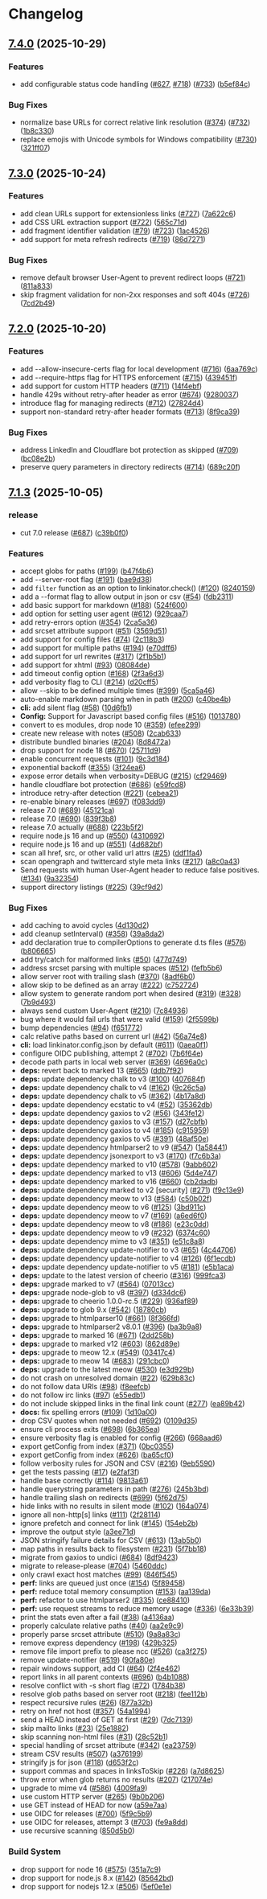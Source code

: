# Changelog

## [7.4.0](https://github.com/JustinBeckwith/linkinator/compare/linkinator-v7.3.0...linkinator-v7.4.0) (2025-10-29)


### Features

* add configurable status code handling ([#627](https://github.com/JustinBeckwith/linkinator/issues/627), [#718](https://github.com/JustinBeckwith/linkinator/issues/718)) ([#733](https://github.com/JustinBeckwith/linkinator/issues/733)) ([b5ef84c](https://github.com/JustinBeckwith/linkinator/commit/b5ef84c849d3adc7007c9b42d2cf634cefdb5565))


### Bug Fixes

* normalize base URLs for correct relative link resolution ([#374](https://github.com/JustinBeckwith/linkinator/issues/374)) ([#732](https://github.com/JustinBeckwith/linkinator/issues/732)) ([1b8c330](https://github.com/JustinBeckwith/linkinator/commit/1b8c33024ec2ae7aeac9d1c8c23c5fe67a893f35))
* replace emojis with Unicode symbols for Windows compatibility ([#730](https://github.com/JustinBeckwith/linkinator/issues/730)) ([321ff07](https://github.com/JustinBeckwith/linkinator/commit/321ff0741937fa384110009fa72168ba87db0b5d))

## [7.3.0](https://github.com/JustinBeckwith/linkinator/compare/linkinator-v7.2.0...linkinator-v7.3.0) (2025-10-24)


### Features

* add clean URLs support for extensionless links ([#727](https://github.com/JustinBeckwith/linkinator/issues/727)) ([7a622c6](https://github.com/JustinBeckwith/linkinator/commit/7a622c672e66ccb32233cdabe7c58aaab79805ca))
* add CSS URL extraction support ([#722](https://github.com/JustinBeckwith/linkinator/issues/722)) ([565c71d](https://github.com/JustinBeckwith/linkinator/commit/565c71df552063785e8cc0bdac73a336acf1482b))
* add fragment identifier validation ([#79](https://github.com/JustinBeckwith/linkinator/issues/79)) ([#723](https://github.com/JustinBeckwith/linkinator/issues/723)) ([1ac4526](https://github.com/JustinBeckwith/linkinator/commit/1ac452640b82ee032131db50ca140a0bd42d439a))
* add support for meta refresh redirects ([#719](https://github.com/JustinBeckwith/linkinator/issues/719)) ([86d7271](https://github.com/JustinBeckwith/linkinator/commit/86d72714cde797ba232a2c7a0997948d47a60a7a))


### Bug Fixes

* remove default browser User-Agent to prevent redirect loops ([#721](https://github.com/JustinBeckwith/linkinator/issues/721)) ([811a833](https://github.com/JustinBeckwith/linkinator/commit/811a833ac87f26b7cdf2cb80d89d9ccd840f4aa9))
* skip fragment validation for non-2xx responses and soft 404s ([#726](https://github.com/JustinBeckwith/linkinator/issues/726)) ([7cd2b49](https://github.com/JustinBeckwith/linkinator/commit/7cd2b4934b32b0ce230c8fb7d55853a4159b7d31))

## [7.2.0](https://github.com/JustinBeckwith/linkinator/compare/linkinator-v7.1.3...linkinator-v7.2.0) (2025-10-20)


### Features

* add --allow-insecure-certs flag for local development ([#716](https://github.com/JustinBeckwith/linkinator/issues/716)) ([6aa769c](https://github.com/JustinBeckwith/linkinator/commit/6aa769c77e7d66f408278acd84a9510629e37dd5))
* add --require-https flag for HTTPS enforcement ([#715](https://github.com/JustinBeckwith/linkinator/issues/715)) ([439451f](https://github.com/JustinBeckwith/linkinator/commit/439451f8ceb930807c1e10a2fdb4539e2ef42b1e))
* add support for custom HTTP headers ([#711](https://github.com/JustinBeckwith/linkinator/issues/711)) ([14f4ebf](https://github.com/JustinBeckwith/linkinator/commit/14f4ebf5f31e67ab6e7dfcdbd6187969f4a2b158))
* handle 429s without retry-after header as error ([#674](https://github.com/JustinBeckwith/linkinator/issues/674)) ([9280037](https://github.com/JustinBeckwith/linkinator/commit/92800372567767c45bcfa406e7f5d7e03fb6eed9))
* introduce flag for managing redirects ([#712](https://github.com/JustinBeckwith/linkinator/issues/712)) ([27824d4](https://github.com/JustinBeckwith/linkinator/commit/27824d451c1c4f9d1dfe822809474539c72c1a5e))
* support non-standard retry-after header formats ([#713](https://github.com/JustinBeckwith/linkinator/issues/713)) ([8f9ca39](https://github.com/JustinBeckwith/linkinator/commit/8f9ca39f1a1b967670b6a19f4abc75f85570925a))


### Bug Fixes

* address LinkedIn and Cloudflare bot protection as skipped ([#709](https://github.com/JustinBeckwith/linkinator/issues/709)) ([bc08e2b](https://github.com/JustinBeckwith/linkinator/commit/bc08e2bad2b27768af2bef16fe1c13e28e902d8b))
* preserve query parameters in directory redirects ([#714](https://github.com/JustinBeckwith/linkinator/issues/714)) ([689c20f](https://github.com/JustinBeckwith/linkinator/commit/689c20fe119975e2726bb926be96a1a50152bae0))

## [7.1.3](https://github.com/JustinBeckwith/linkinator/compare/linkinator-v7.1.2...linkinator-v7.1.3) (2025-10-05)

### release

* cut 7.0 release ([#687](https://github.com/JustinBeckwith/linkinator/issues/687)) ([c39b0f0](https://github.com/JustinBeckwith/linkinator/commit/c39b0f07f5f3010385e48870b00feb877a76230a))

### Features

* accept globs for paths ([#199](https://github.com/JustinBeckwith/linkinator/issues/199)) ([b47f4b6](https://github.com/JustinBeckwith/linkinator/commit/b47f4b6827c6af6aa4bdd1110f4d08a5383bacc0))
* add --server-root flag ([#191](https://github.com/JustinBeckwith/linkinator/issues/191)) ([bae9d38](https://github.com/JustinBeckwith/linkinator/commit/bae9d3899f861b1db6af3f4d16fdda3d5e80cbcb))
* add `filter` function as an option to linkinator.check() ([#120](https://github.com/JustinBeckwith/linkinator/issues/120)) ([8240159](https://github.com/JustinBeckwith/linkinator/commit/82401590f7032d35d3b70174079f53b7b4b54c89))
* add a --format flag to allow output in json or csv ([#54](https://github.com/JustinBeckwith/linkinator/issues/54)) ([fdb2311](https://github.com/JustinBeckwith/linkinator/commit/fdb2311d85be8c84cc5980d1fce09a1146c8e0be))
* add basic support for markdown ([#188](https://github.com/JustinBeckwith/linkinator/issues/188)) ([524f600](https://github.com/JustinBeckwith/linkinator/commit/524f600b0d2f44af42c34df28d11ed00f089a30e))
* add option for setting user agent ([#612](https://github.com/JustinBeckwith/linkinator/issues/612)) ([929caa7](https://github.com/JustinBeckwith/linkinator/commit/929caa7e776ed22393a2437364d502925322563e))
* add retry-errors option ([#354](https://github.com/JustinBeckwith/linkinator/issues/354)) ([2ca5a36](https://github.com/JustinBeckwith/linkinator/commit/2ca5a36e2cc2d0dd3e7839cd3ad59857c8981de1))
* add srcset attribute support ([#51](https://github.com/JustinBeckwith/linkinator/issues/51)) ([3569d51](https://github.com/JustinBeckwith/linkinator/commit/3569d51002a20b10e5143bdbc22de0a690302f50))
* add support for config files ([#74](https://github.com/JustinBeckwith/linkinator/issues/74)) ([2c118b3](https://github.com/JustinBeckwith/linkinator/commit/2c118b329d5b0148e129a5d2072010df6731ba04))
* add support for multiple paths ([#194](https://github.com/JustinBeckwith/linkinator/issues/194)) ([e70dff6](https://github.com/JustinBeckwith/linkinator/commit/e70dff6b36793f8ec056ad9c0f44d6f7faab0af0))
* add support for url rewrites ([#317](https://github.com/JustinBeckwith/linkinator/issues/317)) ([2f1b5b1](https://github.com/JustinBeckwith/linkinator/commit/2f1b5b1a83d251c2765280fc4e0a4a72824223d4))
* add support for xhtml ([#93](https://github.com/JustinBeckwith/linkinator/issues/93)) ([08084de](https://github.com/JustinBeckwith/linkinator/commit/08084de12a49e64af858bf72ab37acb7b6a401c4))
* add timeout config option ([#168](https://github.com/JustinBeckwith/linkinator/issues/168)) ([2f3a6d3](https://github.com/JustinBeckwith/linkinator/commit/2f3a6d3527d4c85cdd09c9e6b6f6d86e7da793de))
* add verbosity flag to CLI ([#214](https://github.com/JustinBeckwith/linkinator/issues/214)) ([d20cff5](https://github.com/JustinBeckwith/linkinator/commit/d20cff50e4cf7c09ece7fa6d7345ae66d9ce3dec))
* allow --skip to be defined multiple times ([#399](https://github.com/JustinBeckwith/linkinator/issues/399)) ([5ca5a46](https://github.com/JustinBeckwith/linkinator/commit/5ca5a461508e688de12e5ae6b4cfb6565f832ebf))
* auto-enable markdown parsing when in path ([#200](https://github.com/JustinBeckwith/linkinator/issues/200)) ([c40be4b](https://github.com/JustinBeckwith/linkinator/commit/c40be4b5827a8a33bcf29a4235d3b2f4ef2521c3))
* **cli:** add silent flag ([#58](https://github.com/JustinBeckwith/linkinator/issues/58)) ([10d6fb1](https://github.com/JustinBeckwith/linkinator/commit/10d6fb1353b499adbd2fae3cfcc61bc0b119b3ac))
* **Config:** Support for Javascript based config files ([#516](https://github.com/JustinBeckwith/linkinator/issues/516)) ([1013780](https://github.com/JustinBeckwith/linkinator/commit/10137807345359cc2d746ffd992c3ade97905356))
* convert to es modules, drop node 10 ([#359](https://github.com/JustinBeckwith/linkinator/issues/359)) ([efee299](https://github.com/JustinBeckwith/linkinator/commit/efee299ab8a805accef751eecf8538915a4e7783))
* create new release with notes ([#508](https://github.com/JustinBeckwith/linkinator/issues/508)) ([2cab633](https://github.com/JustinBeckwith/linkinator/commit/2cab633c9659eb10794a4bac06f8b0acdc3e2c0c))
* distribute bundled binaries ([#204](https://github.com/JustinBeckwith/linkinator/issues/204)) ([8d8472a](https://github.com/JustinBeckwith/linkinator/commit/8d8472a551e2c66c11c5990147d5604bbdc565d4))
* drop support for node 18 ([#670](https://github.com/JustinBeckwith/linkinator/issues/670)) ([25711d9](https://github.com/JustinBeckwith/linkinator/commit/25711d934a6aa881590910d859f2b5936164ebae))
* enable concurrent requests ([#101](https://github.com/JustinBeckwith/linkinator/issues/101)) ([9c3d184](https://github.com/JustinBeckwith/linkinator/commit/9c3d18425af2f8bc677e9cec5a7f822b014b68e9))
* exponential backoff ([#355](https://github.com/JustinBeckwith/linkinator/issues/355)) ([3f24ea6](https://github.com/JustinBeckwith/linkinator/commit/3f24ea60dbf45699ed007912046f297db6213293))
* expose error details when verbosity=DEBUG ([#215](https://github.com/JustinBeckwith/linkinator/issues/215)) ([cf29469](https://github.com/JustinBeckwith/linkinator/commit/cf2946949cd56e80848bb1e85147e452d8de69ff))
* handle cloudflare bot protection ([#686](https://github.com/JustinBeckwith/linkinator/issues/686)) ([e59fcd8](https://github.com/JustinBeckwith/linkinator/commit/e59fcd8abd6d572b4477d7d2702bad8856149216))
* introduce retry-after detection ([#221](https://github.com/JustinBeckwith/linkinator/issues/221)) ([cebea21](https://github.com/JustinBeckwith/linkinator/commit/cebea2190332c4befb8d26a0a0a1e96eb7eaf897))
* re-enable binary releases ([#697](https://github.com/JustinBeckwith/linkinator/issues/697)) ([f083dd9](https://github.com/JustinBeckwith/linkinator/commit/f083dd9f04780524c4668338417e5e683a1c52b1))
* release 7.0 ([#689](https://github.com/JustinBeckwith/linkinator/issues/689)) ([45121ca](https://github.com/JustinBeckwith/linkinator/commit/45121cab03ade9e4e6d7fd7fbf9ec6877dd198f5))
* release 7.0 ([#690](https://github.com/JustinBeckwith/linkinator/issues/690)) ([839f3b8](https://github.com/JustinBeckwith/linkinator/commit/839f3b8c6217615fc28c9d05a2fe759c93e78241))
* release 7.0 actually ([#688](https://github.com/JustinBeckwith/linkinator/issues/688)) ([223b5f2](https://github.com/JustinBeckwith/linkinator/commit/223b5f206066d97d37b20c4e42eae9935db7f64c))
* require node.js 16 and up ([#550](https://github.com/JustinBeckwith/linkinator/issues/550)) ([4310692](https://github.com/JustinBeckwith/linkinator/commit/431069291a200c336f58fe4683709182bfde3917))
* require node.js 16 and up ([#551](https://github.com/JustinBeckwith/linkinator/issues/551)) ([4d682bf](https://github.com/JustinBeckwith/linkinator/commit/4d682bf477321054cfa633354be365518f1f1d22))
* scan all href, src, or other valid url attrs ([#25](https://github.com/JustinBeckwith/linkinator/issues/25)) ([ddf1fa4](https://github.com/JustinBeckwith/linkinator/commit/ddf1fa42ee8449b2b90051779d76eaf5c26ec835))
* scan opengraph and twittercard style meta links ([#217](https://github.com/JustinBeckwith/linkinator/issues/217)) ([a8c0a43](https://github.com/JustinBeckwith/linkinator/commit/a8c0a431088bda16811bb2267746e72c92955191))
* Send requests with human User-Agent header to reduce false positives. ([#134](https://github.com/JustinBeckwith/linkinator/issues/134)) ([9a32354](https://github.com/JustinBeckwith/linkinator/commit/9a32354f8769c5434fb1910b619395b2a4f9a7a9))
* support directory listings ([#225](https://github.com/JustinBeckwith/linkinator/issues/225)) ([39cf9d2](https://github.com/JustinBeckwith/linkinator/commit/39cf9d2743a83b467df05264601407000a17598b))


### Bug Fixes

* add caching to avoid cycles ([4d130d2](https://github.com/JustinBeckwith/linkinator/commit/4d130d259309ff4fd1ae98a942d95f5f70380f36))
* add cleanup setInterval() ([#358](https://github.com/JustinBeckwith/linkinator/issues/358)) ([39a8da2](https://github.com/JustinBeckwith/linkinator/commit/39a8da26ddea8edb787a6bc0ea9ff935e03224cb))
* add declaration true to compilerOptions to generate d.ts files ([#576](https://github.com/JustinBeckwith/linkinator/issues/576)) ([b806665](https://github.com/JustinBeckwith/linkinator/commit/b8066657c492d15773f90dd32d29365067e1d8f6))
* add try/catch for malformed links ([#50](https://github.com/JustinBeckwith/linkinator/issues/50)) ([477d749](https://github.com/JustinBeckwith/linkinator/commit/477d749cafb0d28ed1cc50a68d74ac497d361dbc))
* address srcset parsing with multiple spaces ([#512](https://github.com/JustinBeckwith/linkinator/issues/512)) ([fefb5b6](https://github.com/JustinBeckwith/linkinator/commit/fefb5b6734fc4ab335793358c5f491338ecbeb90))
* allow server root with trailing slash ([#370](https://github.com/JustinBeckwith/linkinator/issues/370)) ([8adf6b0](https://github.com/JustinBeckwith/linkinator/commit/8adf6b025fda250e38461f1cdad40fe08c3b3b7c))
* allow skip to be defined as an array ([#222](https://github.com/JustinBeckwith/linkinator/issues/222)) ([c752724](https://github.com/JustinBeckwith/linkinator/commit/c752724c25552ee1d1d5f78a5aa8336b4486c818))
* allow system to generate random port when desired ([#319](https://github.com/JustinBeckwith/linkinator/issues/319)) ([#328](https://github.com/JustinBeckwith/linkinator/issues/328)) ([7b9d493](https://github.com/JustinBeckwith/linkinator/commit/7b9d4936b09a56a8e130de2a70ca17dea3feb41b))
* always send custom User-Agent ([#210](https://github.com/JustinBeckwith/linkinator/issues/210)) ([7c84936](https://github.com/JustinBeckwith/linkinator/commit/7c8493620baa6de0fded745ccddf9e47273077e1))
* bug where it would fail urls that were valid ([#159](https://github.com/JustinBeckwith/linkinator/issues/159)) ([2f5599b](https://github.com/JustinBeckwith/linkinator/commit/2f5599bd50057b28461e0c4c46816fdb4eeb1455))
* bump dependencies ([#94](https://github.com/JustinBeckwith/linkinator/issues/94)) ([f651772](https://github.com/JustinBeckwith/linkinator/commit/f651772ddbdead0752589cf8a150e9b4d0d89a5d))
* calc relative paths based on current url ([#42](https://github.com/JustinBeckwith/linkinator/issues/42)) ([56a74e8](https://github.com/JustinBeckwith/linkinator/commit/56a74e8f5d4acbcbe794cec7a4d07a89fc8aaa6b))
* **cli:** load linkinator.config.json by default ([#611](https://github.com/JustinBeckwith/linkinator/issues/611)) ([0aea0f1](https://github.com/JustinBeckwith/linkinator/commit/0aea0f1db7a0f7408c356ff80bbd00a6f1514216))
* configure OIDC publishing, attempt 2 ([#702](https://github.com/JustinBeckwith/linkinator/issues/702)) ([7b6f64e](https://github.com/JustinBeckwith/linkinator/commit/7b6f64eb3437d72f33c640dc4f5c59b9bdebb481))
* decode path parts in local web server ([#369](https://github.com/JustinBeckwith/linkinator/issues/369)) ([4696a0c](https://github.com/JustinBeckwith/linkinator/commit/4696a0c38c341b178ed815f47371fca955979feb))
* **deps:** revert back to marked 13 ([#665](https://github.com/JustinBeckwith/linkinator/issues/665)) ([ddb7f92](https://github.com/JustinBeckwith/linkinator/commit/ddb7f928f3d628b3fee6c5bdabbb4556f4cbb26d))
* **deps:** update dependency chalk to v3 ([#100](https://github.com/JustinBeckwith/linkinator/issues/100)) ([407684f](https://github.com/JustinBeckwith/linkinator/commit/407684f8447c8d04ded04c81d6e1863b39b83d4f))
* **deps:** update dependency chalk to v4 ([#162](https://github.com/JustinBeckwith/linkinator/issues/162)) ([9c26c5a](https://github.com/JustinBeckwith/linkinator/commit/9c26c5aedbb25f099e863e579d52f4661d396949))
* **deps:** update dependency chalk to v5 ([#362](https://github.com/JustinBeckwith/linkinator/issues/362)) ([4b17a8d](https://github.com/JustinBeckwith/linkinator/commit/4b17a8d87b649eaf813428f8ee6955e1d21dae4f))
* **deps:** update dependency ecstatic to v4 ([#52](https://github.com/JustinBeckwith/linkinator/issues/52)) ([35362db](https://github.com/JustinBeckwith/linkinator/commit/35362db176acebbaaf9cf2d15d4b6569a3f6372d))
* **deps:** update dependency gaxios to v2 ([#56](https://github.com/JustinBeckwith/linkinator/issues/56)) ([343fe12](https://github.com/JustinBeckwith/linkinator/commit/343fe122018865cc07086020cd5f09fae8ad79aa))
* **deps:** update dependency gaxios to v3 ([#157](https://github.com/JustinBeckwith/linkinator/issues/157)) ([d27cbfb](https://github.com/JustinBeckwith/linkinator/commit/d27cbfb1fc6582d7bb46e7c1ed2238cb04cc7d33))
* **deps:** update dependency gaxios to v4 ([#185](https://github.com/JustinBeckwith/linkinator/issues/185)) ([c915959](https://github.com/JustinBeckwith/linkinator/commit/c915959529247b1177baf975a04a3bc0ef8cca72))
* **deps:** update dependency gaxios to v5 ([#391](https://github.com/JustinBeckwith/linkinator/issues/391)) ([48af50e](https://github.com/JustinBeckwith/linkinator/commit/48af50e787731204aeb7eff41325c62291311e45))
* **deps:** update dependency htmlparser2 to v9 ([#547](https://github.com/JustinBeckwith/linkinator/issues/547)) ([1a58441](https://github.com/JustinBeckwith/linkinator/commit/1a5844187f3db7c823d0be2f9e7c01b8afdb0d02))
* **deps:** update dependency jsonexport to v3 ([#170](https://github.com/JustinBeckwith/linkinator/issues/170)) ([f7c6b3a](https://github.com/JustinBeckwith/linkinator/commit/f7c6b3aa516d613276d02161a69f587b9d6b6340))
* **deps:** update dependency marked to v10 ([#578](https://github.com/JustinBeckwith/linkinator/issues/578)) ([9abb602](https://github.com/JustinBeckwith/linkinator/commit/9abb602710de474115f22016595817fe177d81b9))
* **deps:** update dependency marked to v13 ([#606](https://github.com/JustinBeckwith/linkinator/issues/606)) ([5d4e747](https://github.com/JustinBeckwith/linkinator/commit/5d4e747132e4536f384973679ee71bd6eb88e41f))
* **deps:** update dependency marked to v16 ([#660](https://github.com/JustinBeckwith/linkinator/issues/660)) ([cb2dadb](https://github.com/JustinBeckwith/linkinator/commit/cb2dadbd8cf2dcf852b34ec2e2d5d1dca4d1e4c5))
* **deps:** update dependency marked to v2 [security] ([#271](https://github.com/JustinBeckwith/linkinator/issues/271)) ([f9c13e9](https://github.com/JustinBeckwith/linkinator/commit/f9c13e9ba7daaa60b8400774468db36b4cc8ff02))
* **deps:** update dependency meow to v13 ([#584](https://github.com/JustinBeckwith/linkinator/issues/584)) ([c50b02f](https://github.com/JustinBeckwith/linkinator/commit/c50b02f562d63234d4d6dcc4f683c4cda3630495))
* **deps:** update dependency meow to v6 ([#125](https://github.com/JustinBeckwith/linkinator/issues/125)) ([3bd911c](https://github.com/JustinBeckwith/linkinator/commit/3bd911ca2f0cefa04dfc770e484cb36a2b0c1bf9))
* **deps:** update dependency meow to v7 ([#169](https://github.com/JustinBeckwith/linkinator/issues/169)) ([a6ed6f0](https://github.com/JustinBeckwith/linkinator/commit/a6ed6f0ebb5207329296b78588a379851b984ced))
* **deps:** update dependency meow to v8 ([#186](https://github.com/JustinBeckwith/linkinator/issues/186)) ([e23c0dd](https://github.com/JustinBeckwith/linkinator/commit/e23c0dd3094ce2402ab61a7cc40c6b2bf960fbed))
* **deps:** update dependency meow to v9 ([#232](https://github.com/JustinBeckwith/linkinator/issues/232)) ([6374c60](https://github.com/JustinBeckwith/linkinator/commit/6374c60af45148971a04eebc38b56ad25f6e032e))
* **deps:** update dependency mime to v3 ([#351](https://github.com/JustinBeckwith/linkinator/issues/351)) ([e51c8a8](https://github.com/JustinBeckwith/linkinator/commit/e51c8a8580ad34f37426dba0f1e1e810269959ba))
* **deps:** update dependency update-notifier to v3 ([#65](https://github.com/JustinBeckwith/linkinator/issues/65)) ([4c44706](https://github.com/JustinBeckwith/linkinator/commit/4c4470632ea86aa590b777bd18222acf1f31e886))
* **deps:** update dependency update-notifier to v4 ([#126](https://github.com/JustinBeckwith/linkinator/issues/126)) ([6f1ecdb](https://github.com/JustinBeckwith/linkinator/commit/6f1ecdbfb1b7bf9f3d1f173a01cc7b9861bf521d))
* **deps:** update dependency update-notifier to v5 ([#181](https://github.com/JustinBeckwith/linkinator/issues/181)) ([e5b1aca](https://github.com/JustinBeckwith/linkinator/commit/e5b1acab043187dd102a788a1ecd56b9a37bef3e))
* **deps:** update to the latest version of cheerio ([#316](https://github.com/JustinBeckwith/linkinator/issues/316)) ([999fca3](https://github.com/JustinBeckwith/linkinator/commit/999fca386c4e8853a613c06f2069cd76cc282009))
* **deps:** upgrade marked to v7 ([#564](https://github.com/JustinBeckwith/linkinator/issues/564)) ([07013cc](https://github.com/JustinBeckwith/linkinator/commit/07013cc91088ec436c71bab2db4b8857ff0fc864))
* **deps:** upgrade node-glob to v8 ([#397](https://github.com/JustinBeckwith/linkinator/issues/397)) ([d334dc6](https://github.com/JustinBeckwith/linkinator/commit/d334dc6734cd7c2b73d7ed3dea0550a6c3072ad5))
* **deps:** upgrade to cheerio 1.0.0-rc.5 ([#229](https://github.com/JustinBeckwith/linkinator/issues/229)) ([936af89](https://github.com/JustinBeckwith/linkinator/commit/936af89c1bf480d2957744eec68372599fd4ff59))
* **deps:** upgrade to glob 9.x ([#542](https://github.com/JustinBeckwith/linkinator/issues/542)) ([18780cb](https://github.com/JustinBeckwith/linkinator/commit/18780cbf6731f4064dd3b01e25db312cdac8565f))
* **deps:** upgrade to htmlparser10 ([#661](https://github.com/JustinBeckwith/linkinator/issues/661)) ([8f366fd](https://github.com/JustinBeckwith/linkinator/commit/8f366fdac887eac0dcd1a3bbbf2249b2dfd92ec8))
* **deps:** upgrade to htmlparser2 v8.0.1 ([#396](https://github.com/JustinBeckwith/linkinator/issues/396)) ([ba3b9a8](https://github.com/JustinBeckwith/linkinator/commit/ba3b9a8a9b19d39af6ed91790135e833b80c1eb6))
* **deps:** upgrade to marked 16 ([#671](https://github.com/JustinBeckwith/linkinator/issues/671)) ([2dd258b](https://github.com/JustinBeckwith/linkinator/commit/2dd258b4e71558a08bf71fbc6558defd2138ee47))
* **deps:** upgrade to marked v12 ([#603](https://github.com/JustinBeckwith/linkinator/issues/603)) ([862d89e](https://github.com/JustinBeckwith/linkinator/commit/862d89ef1a4b7257eb1076fc4c1a5830060107bd))
* **deps:** upgrade to meow 12.x ([#549](https://github.com/JustinBeckwith/linkinator/issues/549)) ([03417c4](https://github.com/JustinBeckwith/linkinator/commit/03417c4d6a300e9f08f184ccf839e74005e5d03f))
* **deps:** upgrade to meow 14 ([#683](https://github.com/JustinBeckwith/linkinator/issues/683)) ([291cbc0](https://github.com/JustinBeckwith/linkinator/commit/291cbc006bc8412b01f24831567b9145f7949db1))
* **deps:** upgrade to the latest meow ([#530](https://github.com/JustinBeckwith/linkinator/issues/530)) ([e3d929b](https://github.com/JustinBeckwith/linkinator/commit/e3d929bbda79d28fb46d20c04a2a6f9a9bce6f5c))
* do not crash on unresolved domain ([#22](https://github.com/JustinBeckwith/linkinator/issues/22)) ([629b83c](https://github.com/JustinBeckwith/linkinator/commit/629b83cf7d4a4d4cec4301f4e888e75709cd72a8))
* do not follow data URIs ([#98](https://github.com/JustinBeckwith/linkinator/issues/98)) ([f8eefcb](https://github.com/JustinBeckwith/linkinator/commit/f8eefcb1e53570a2d0f9d8e22f14030a73062c47))
* do not follow irc links ([#97](https://github.com/JustinBeckwith/linkinator/issues/97)) ([e55edb1](https://github.com/JustinBeckwith/linkinator/commit/e55edb113d2167d71bf4b64e7ed648dd33a0e6d4))
* do not include skipped links in the final link count ([#277](https://github.com/JustinBeckwith/linkinator/issues/277)) ([ea89b42](https://github.com/JustinBeckwith/linkinator/commit/ea89b421e1ddabdfd00263800e85ef7a3a2020d8))
* **docs:** fix spelling errors ([#109](https://github.com/JustinBeckwith/linkinator/issues/109)) ([1d10a00](https://github.com/JustinBeckwith/linkinator/commit/1d10a00475789044ec312fda12b87649d8714530))
* drop CSV quotes when not needed ([#692](https://github.com/JustinBeckwith/linkinator/issues/692)) ([0109d35](https://github.com/JustinBeckwith/linkinator/commit/0109d356009c05c6b287e28ea1e91abbce4c77c2))
* ensure cli process exits ([#698](https://github.com/JustinBeckwith/linkinator/issues/698)) ([6b365ea](https://github.com/JustinBeckwith/linkinator/commit/6b365ead09849b0b205d39d765fd84455815e1ff))
* ensure verbosity flag is enabled for config ([#266](https://github.com/JustinBeckwith/linkinator/issues/266)) ([668aad6](https://github.com/JustinBeckwith/linkinator/commit/668aad64d77809366145e619ef24d8c69ee5430b))
* export getConfig from index ([#371](https://github.com/JustinBeckwith/linkinator/issues/371)) ([0bc0355](https://github.com/JustinBeckwith/linkinator/commit/0bc0355c7e2ea457f247e6b52d1577b8c4ecb3a1))
* export getConfig from index ([#626](https://github.com/JustinBeckwith/linkinator/issues/626)) ([ba65cf0](https://github.com/JustinBeckwith/linkinator/commit/ba65cf0b26b5382bc69d4d60388f121599e2c4ad))
* follow verbosity rules for JSON and CSV ([#216](https://github.com/JustinBeckwith/linkinator/issues/216)) ([9eb5590](https://github.com/JustinBeckwith/linkinator/commit/9eb5590137ce6886915d1675c3e5ba921da9bc17))
* get the tests passing ([#17](https://github.com/JustinBeckwith/linkinator/issues/17)) ([e2faf3f](https://github.com/JustinBeckwith/linkinator/commit/e2faf3fb85cef9bc9d84053ed3143e902e22bc37))
* handle base correctly ([#114](https://github.com/JustinBeckwith/linkinator/issues/114)) ([9813a61](https://github.com/JustinBeckwith/linkinator/commit/9813a61ad31a413fad621193241d5efd34044cbe))
* handle querystring parameters in path ([#276](https://github.com/JustinBeckwith/linkinator/issues/276)) ([245b3bd](https://github.com/JustinBeckwith/linkinator/commit/245b3bd4ea7ad0acdab6f62141a28519608c511a))
* handle trailing slash on redirects ([#699](https://github.com/JustinBeckwith/linkinator/issues/699)) ([5f62d75](https://github.com/JustinBeckwith/linkinator/commit/5f62d752cef61894cd9963b278f8734c86ab9666))
* hide links with no results in silent mode ([#102](https://github.com/JustinBeckwith/linkinator/issues/102)) ([164a074](https://github.com/JustinBeckwith/linkinator/commit/164a074b58a31f3e4bf30ed23694fe615df84621))
* ignore all non-http[s] links ([#111](https://github.com/JustinBeckwith/linkinator/issues/111)) ([2f28114](https://github.com/JustinBeckwith/linkinator/commit/2f281142106502157f694ca26db0db13d9e71617))
* ignore prefetch and connect for link ([#145](https://github.com/JustinBeckwith/linkinator/issues/145)) ([154eb2b](https://github.com/JustinBeckwith/linkinator/commit/154eb2b6c3ac8dab8f55e7d05566ad7aff1e5d9a))
* improve the output style ([a3ee71d](https://github.com/JustinBeckwith/linkinator/commit/a3ee71d176a2cd8533a222649d413843e63ee88b))
* JSON stringify failure details for CSV ([#613](https://github.com/JustinBeckwith/linkinator/issues/613)) ([13ab5b0](https://github.com/JustinBeckwith/linkinator/commit/13ab5b0caf3dc8916ce4de80203e54104e144a6f))
* map paths in results back to filesystem ([#231](https://github.com/JustinBeckwith/linkinator/issues/231)) ([5f7bb18](https://github.com/JustinBeckwith/linkinator/commit/5f7bb1881a697c0aeaa86ac4f97103dae2718fcd))
* migrate from gaxios to undici ([#684](https://github.com/JustinBeckwith/linkinator/issues/684)) ([8df9423](https://github.com/JustinBeckwith/linkinator/commit/8df9423ebf5653b2d2107674bc8dbbaf0b2315e5))
* migrate to release-please ([#704](https://github.com/JustinBeckwith/linkinator/issues/704)) ([5460ddc](https://github.com/JustinBeckwith/linkinator/commit/5460ddc25e4b86fd98ee7c93a8331ddee56c8e21))
* only crawl exact host matches ([#99](https://github.com/JustinBeckwith/linkinator/issues/99)) ([846f545](https://github.com/JustinBeckwith/linkinator/commit/846f5459fb3ef54158185132b60388e570efef1b))
* **perf:** links are queued just once ([#154](https://github.com/JustinBeckwith/linkinator/issues/154)) ([5f89458](https://github.com/JustinBeckwith/linkinator/commit/5f894587b80060617b19fedd2784a3d76f1822b3))
* **perf:** reduce total memory consumption ([#153](https://github.com/JustinBeckwith/linkinator/issues/153)) ([aa139da](https://github.com/JustinBeckwith/linkinator/commit/aa139dae442f6353f14c9d233ded18609e8addbe))
* **perf:** refactor to use htmlparser2 ([#335](https://github.com/JustinBeckwith/linkinator/issues/335)) ([ce88410](https://github.com/JustinBeckwith/linkinator/commit/ce88410fe810915aacf79c385b3bbbc8e50c219b))
* **perf:** use request streams to reduce memory usage ([#336](https://github.com/JustinBeckwith/linkinator/issues/336)) ([6e33b39](https://github.com/JustinBeckwith/linkinator/commit/6e33b39804d296d1785c4c7722eb3ecff1670250))
* print the stats even after a fail ([#38](https://github.com/JustinBeckwith/linkinator/issues/38)) ([a4136aa](https://github.com/JustinBeckwith/linkinator/commit/a4136aa8359376ca5af2845868f362c3cac13ca8))
* properly calculate relative paths ([#40](https://github.com/JustinBeckwith/linkinator/issues/40)) ([aa2e9c9](https://github.com/JustinBeckwith/linkinator/commit/aa2e9c94c1dbcc53fcf432e69bc103e2eff3a088))
* properly parse srcset attribute ([#510](https://github.com/JustinBeckwith/linkinator/issues/510)) ([9a8a83c](https://github.com/JustinBeckwith/linkinator/commit/9a8a83c35182b3cd4daee62a00f156767fe5c6a7))
* remove express dependency ([#198](https://github.com/JustinBeckwith/linkinator/issues/198)) ([429b325](https://github.com/JustinBeckwith/linkinator/commit/429b325c0a16b24318ede97306dfc889ce3e8b4c))
* remove file import prefix to please ncc ([#526](https://github.com/JustinBeckwith/linkinator/issues/526)) ([ca3f275](https://github.com/JustinBeckwith/linkinator/commit/ca3f2753e2f38955eacd6e8324363de7a47f4514))
* remove update-notifier ([#519](https://github.com/JustinBeckwith/linkinator/issues/519)) ([90fa80e](https://github.com/JustinBeckwith/linkinator/commit/90fa80eb2ef47b1417c6953d0c3de7b527c6a720))
* repair windows support, add CI ([#64](https://github.com/JustinBeckwith/linkinator/issues/64)) ([2f4e462](https://github.com/JustinBeckwith/linkinator/commit/2f4e462eb764a22bc1aaefa70543d424b7a3ba9c))
* report links in all parent contexts ([#696](https://github.com/JustinBeckwith/linkinator/issues/696)) ([b4b1088](https://github.com/JustinBeckwith/linkinator/commit/b4b10880ce97c52906a685409e52aa10c6824164))
* resolve conflict with -s short flag ([#72](https://github.com/JustinBeckwith/linkinator/issues/72)) ([1784b38](https://github.com/JustinBeckwith/linkinator/commit/1784b38d6b82ecfaf4469120178e2afa6d3770a9))
* resolve glob paths based on server root ([#218](https://github.com/JustinBeckwith/linkinator/issues/218)) ([fee112b](https://github.com/JustinBeckwith/linkinator/commit/fee112b7208e25986111cf88deb510e43da671a7))
* respect recursive rules ([#26](https://github.com/JustinBeckwith/linkinator/issues/26)) ([877a32b](https://github.com/JustinBeckwith/linkinator/commit/877a32bd194803f9645f4dcafc9c4786d33e9666))
* retry on href not host ([#357](https://github.com/JustinBeckwith/linkinator/issues/357)) ([54a1994](https://github.com/JustinBeckwith/linkinator/commit/54a1994c316e7e4f4189b7d00903458525b55341))
* send a HEAD instead of GET at first ([#29](https://github.com/JustinBeckwith/linkinator/issues/29)) ([7dc7139](https://github.com/JustinBeckwith/linkinator/commit/7dc7139cb104200fe8db150eac921376ec660b9e))
* skip mailto links ([#23](https://github.com/JustinBeckwith/linkinator/issues/23)) ([25e1882](https://github.com/JustinBeckwith/linkinator/commit/25e1882f14871581e27c2f7d2e1264ad71f0ebde))
* skip scanning non-html files ([#31](https://github.com/JustinBeckwith/linkinator/issues/31)) ([28c52b1](https://github.com/JustinBeckwith/linkinator/commit/28c52b193ee8c9ceb954405a0890dce8a6fa8551))
* special handling of srcset attribute ([#342](https://github.com/JustinBeckwith/linkinator/issues/342)) ([ea23759](https://github.com/JustinBeckwith/linkinator/commit/ea23759592560c9a64d406a1293c8f5115da1f01))
* stream CSV results ([#507](https://github.com/JustinBeckwith/linkinator/issues/507)) ([a376199](https://github.com/JustinBeckwith/linkinator/commit/a376199a423ba075b620eeb5497e86e45dd71720))
* stringify js for json ([#118](https://github.com/JustinBeckwith/linkinator/issues/118)) ([d653f2c](https://github.com/JustinBeckwith/linkinator/commit/d653f2cfd6459f0597e351e5e3606c6e6129f098))
* support commas and spaces in linksToSkip ([#226](https://github.com/JustinBeckwith/linkinator/issues/226)) ([a7d8625](https://github.com/JustinBeckwith/linkinator/commit/a7d86253269a901420928613355704e95d9d7f04))
* throw error when glob returns no results ([#207](https://github.com/JustinBeckwith/linkinator/issues/207)) ([217074e](https://github.com/JustinBeckwith/linkinator/commit/217074e13826b25c18a1398a5a468e064ea48c5f))
* upgrade to mime v4 ([#586](https://github.com/JustinBeckwith/linkinator/issues/586)) ([4009fa9](https://github.com/JustinBeckwith/linkinator/commit/4009fa99c65561403dd5edac472a5ce17a7f3b2c))
* use custom HTTP server ([#265](https://github.com/JustinBeckwith/linkinator/issues/265)) ([9b0b206](https://github.com/JustinBeckwith/linkinator/commit/9b0b2061d5cf302137ed0bea3d4f07fde76e0762))
* use GET instead of HEAD for now ([a59e7aa](https://github.com/JustinBeckwith/linkinator/commit/a59e7aa0c77a53a661d855c9a10aa0445e6f8e91))
* use OIDC for releases ([#700](https://github.com/JustinBeckwith/linkinator/issues/700)) ([5f9c5b9](https://github.com/JustinBeckwith/linkinator/commit/5f9c5b947c03e23e1490be2a128ef4b625bf3006))
* use OIDC for releases, attempt 3 ([#703](https://github.com/JustinBeckwith/linkinator/issues/703)) ([fe9a8dd](https://github.com/JustinBeckwith/linkinator/commit/fe9a8ddecbfb1eb27603c0bd0bf3af42de29c148))
* use recursive scanning ([850d5b0](https://github.com/JustinBeckwith/linkinator/commit/850d5b02ac3d5a1cc912c0acf60c72c3dfc8f1ed))


### Build System

* drop support for node 16 ([#575](https://github.com/JustinBeckwith/linkinator/issues/575)) ([351a7c9](https://github.com/JustinBeckwith/linkinator/commit/351a7c9ebf46d48a5d05b51d8c390f398eba6af1))
* drop support for node.js 8.x ([#142](https://github.com/JustinBeckwith/linkinator/issues/142)) ([85642bd](https://github.com/JustinBeckwith/linkinator/commit/85642bdb1ccead89dc6d25f7891054f28e6ce609))
* drop support for nodejs 12.x ([#506](https://github.com/JustinBeckwith/linkinator/issues/506)) ([5ef0e1e](https://github.com/JustinBeckwith/linkinator/commit/5ef0e1e71b6bb069d3660df962633d77f802b698))
